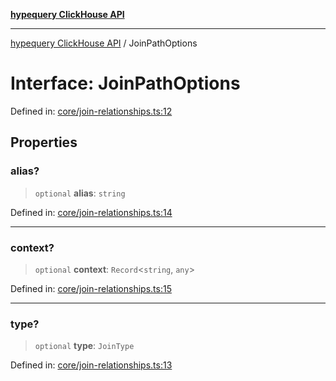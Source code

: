 [**hypequery ClickHouse API**](../README.md)

***

[hypequery ClickHouse API](../globals.md) / JoinPathOptions

# Interface: JoinPathOptions

Defined in: [core/join-relationships.ts:12](https://github.com/hypequery/hypequery/blob/64a7970b0d65bd3e69a2e7876f19dbfe29817833/packages/clickhouse/src/core/join-relationships.ts#L12)

## Properties

### alias?

> `optional` **alias**: `string`

Defined in: [core/join-relationships.ts:14](https://github.com/hypequery/hypequery/blob/64a7970b0d65bd3e69a2e7876f19dbfe29817833/packages/clickhouse/src/core/join-relationships.ts#L14)

***

### context?

> `optional` **context**: `Record`\<`string`, `any`\>

Defined in: [core/join-relationships.ts:15](https://github.com/hypequery/hypequery/blob/64a7970b0d65bd3e69a2e7876f19dbfe29817833/packages/clickhouse/src/core/join-relationships.ts#L15)

***

### type?

> `optional` **type**: `JoinType`

Defined in: [core/join-relationships.ts:13](https://github.com/hypequery/hypequery/blob/64a7970b0d65bd3e69a2e7876f19dbfe29817833/packages/clickhouse/src/core/join-relationships.ts#L13)
